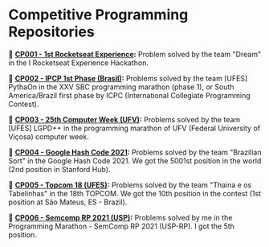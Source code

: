 # Competitive Programming Repositories

🎈 **[CP001 - 1st Rocketseat Experience](https://github.com/GabrielMotaBLima/CP001--1st-rocketseat-experience):** Problem solved by the team "Dream" in the I Rocketseat Experience Hackathon.

🎈 **[CP002 - IPCP 1st Phase (Brasil)](https://github.com/GabrielMotaBLima/CP002--icpc-1st-phase--Brasil):** Problems solved by the team [UFES] PythaOn in the XXV SBC programming marathon (phase 1), or South America/Brazil first phase by ICPC (International Collegiate Programming Contest).

🎈 **[CP003 - 25th Computer Week (UFV)](https://github.com/GabrielMotaBLima/CP003--25th-computer-week--UFV):** Problems solved by the team [UFES] LGPD++ in the programming marathon of UFV (Federal University of Viçosa) computer week.

🎈 **[CP004 - Google Hash Code 2021](https://github.com/GabrielMotaBLima/CP004--hash-code-2021--Google):** Problems solved by the team "Brazilian Sort" in the Google Hash Code 2021. We got the 5001st position in the world (2nd position in Stanford Hub).

🎈 **[CP005 - Topcom 18 (UFES)](https://github.com/GabrielMotaBLima/CP005--topcom-18):** Problems solved by the team "Thaina e os Tabelinhas" in the 18th TOPCOM. We got the 10th position in the contest (1st position at São Mateus, ES - Brazil).

🎈 **[CP006 - Semcomp RP 2021 (USP)](https://github.com/GabrielMotaBLima/CP006--semcomp-rp-2021--USP):** Problems solved by me in the Programming Marathon - SemComp RP 2021 (USP-RP). I got the 5th position.
